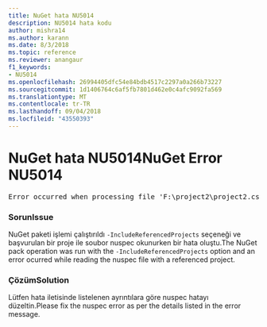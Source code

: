 ```yaml
---
title: NuGet hata NU5014
description: NU5014 hata kodu
author: mishra14
ms.author: karann
ms.date: 8/3/2018
ms.topic: reference
ms.reviewer: anangaur
f1_keywords:
- NU5014
ms.openlocfilehash: 26994405dfc54e84bdb4517c2297a0a266b73227
ms.sourcegitcommit: 1d1406764c6af5fb7801d462e0c4afc9092fa569
ms.translationtype: MT
ms.contentlocale: tr-TR
ms.lasthandoff: 09/04/2018
ms.locfileid: "43550393"
---
```

# <a name="nuget-error-nu5014"></a><span data-ttu-id="7f823-103">NuGet hata NU5014</span><span class="sxs-lookup"><span data-stu-id="7f823-103">NuGet Error NU5014</span></span>
<pre>Error occurred when processing file 'F:\project2\project2.csproj': The 'id' start tag on line 4 position 10 does not match the end tag of 'ids'. Line 4, position 20.</pre>

### <a name="issue"></a><span data-ttu-id="7f823-104">Sorun</span><span class="sxs-lookup"><span data-stu-id="7f823-104">Issue</span></span>

<span data-ttu-id="7f823-105">NuGet paketi işlemi çalıştırıldı `-IncludeReferencedProjects` seçeneği ve başvurulan bir proje ile soubor nuspec okunurken bir hata oluştu.</span><span class="sxs-lookup"><span data-stu-id="7f823-105">The NuGet pack operation was run with the `-IncludeReferencedProjects` option and an error ocurred while reading the nuspec file with a referenced project.</span></span>


### <a name="solution"></a><span data-ttu-id="7f823-106">Çözüm</span><span class="sxs-lookup"><span data-stu-id="7f823-106">Solution</span></span>

<span data-ttu-id="7f823-107">Lütfen hata iletisinde listelenen ayrıntılara göre nuspec hatayı düzeltin.</span><span class="sxs-lookup"><span data-stu-id="7f823-107">Please fix the nuspec error as per the details listed in the error message.</span></span>

